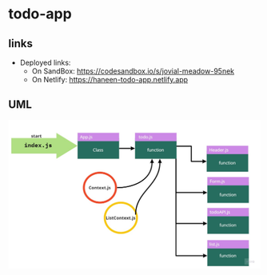# todo-app

## links 
- Deployed links:
    - On SandBox: https://codesandbox.io/s/jovial-meadow-95nek
    - On Netlify: https://haneen-todo-app.netlify.app 

## UML
![UML](uml.jpg)